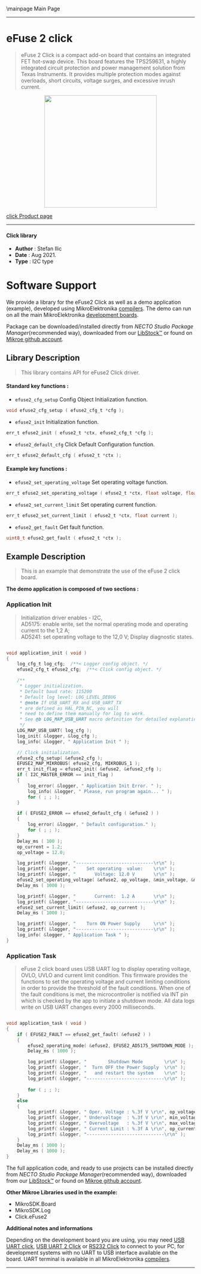 \mainpage Main Page

---
# eFuse 2 click

> eFuse 2 Click is a compact add-on board that contains an integrated FET hot-swap device. This board features the TPS259631, a highly integrated circuit protection and power management solution from Texas Instruments. It provides multiple protection modes against overloads, short circuits, voltage surges, and excessive inrush current.

<p align="center">
  <img src="https://download.mikroe.com/images/click_for_ide/efuse2_click.png" height=300px>
</p>

[click Product page](https://www.mikroe.com/efuse-2-click)

---


#### Click library

- **Author**        : Stefan Ilic
- **Date**          : Aug 2021.
- **Type**          : I2C type


# Software Support

We provide a library for the eFuse2 Click
as well as a demo application (example), developed using MikroElektronika
[compilers](https://www.mikroe.com/necto-studio).
The demo can run on all the main MikroElektronika [development boards](https://www.mikroe.com/development-boards).

Package can be downloaded/installed directly from *NECTO Studio Package Manager*(recommended way), downloaded from our [LibStock&trade;](https://libstock.mikroe.com) or found on [Mikroe github account](https://github.com/MikroElektronika/mikrosdk_click_v2/tree/master/clicks).

## Library Description

> This library contains API for eFuse2 Click driver.

#### Standard key functions :

- `efuse2_cfg_setup` Config Object Initialization function.
```c
void efuse2_cfg_setup ( efuse2_cfg_t *cfg );
```

- `efuse2_init` Initialization function.
```c
err_t efuse2_init ( efuse2_t *ctx, efuse2_cfg_t *cfg );
```

- `efuse2_default_cfg` Click Default Configuration function.
```c
err_t efuse2_default_cfg ( efuse2_t *ctx );
```

#### Example key functions :

- `efuse2_set_operating_voltage` Set operating voltage function.
```c
err_t efuse2_set_operating_voltage ( efuse2_t *ctx, float voltage, float *min_voltage, float *max_voltage );
```

- `efuse2_set_current_limit` Set operating current function.
```c
err_t efuse2_set_current_limit ( efuse2_t *ctx, float current );
```

- `efuse2_get_fault` Get fault function.
```c
uint8_t efuse2_get_fault ( efuse2_t *ctx );
```

## Example Description

> This is an example that demonstrate the use of the eFuse 2 click board.

**The demo application is composed of two sections :**

### Application Init

> Initialization driver enables - I2C,  
> AD5175: enable write, set the normal operating mode and operating  current to the 1,2 A;  
> AD5241: set operating voltage to the 12,0 V; 
> Display diagnostic states.

```c

void application_init ( void ) 
{
    log_cfg_t log_cfg;  /**< Logger config object. */
    efuse2_cfg_t efuse2_cfg;  /**< Click config object. */

    /** 
     * Logger initialization.
     * Default baud rate: 115200
     * Default log level: LOG_LEVEL_DEBUG
     * @note If USB_UART_RX and USB_UART_TX 
     * are defined as HAL_PIN_NC, you will 
     * need to define them manually for log to work. 
     * See @b LOG_MAP_USB_UART macro definition for detailed explanation.
     */
    LOG_MAP_USB_UART( log_cfg );
    log_init( &logger, &log_cfg );
    log_info( &logger, " Application Init " );

    // Click initialization.
    efuse2_cfg_setup( &efuse2_cfg );
    EFUSE2_MAP_MIKROBUS( efuse2_cfg, MIKROBUS_1 );
    err_t init_flag = efuse2_init( &efuse2, &efuse2_cfg );
    if ( I2C_MASTER_ERROR == init_flag ) 
    {
        log_error( &logger, " Application Init Error. " );
        log_info( &logger, " Please, run program again... " );
        for ( ; ; );
    }

    if ( EFUSE2_ERROR == efuse2_default_cfg ( &efuse2 ) )
    {
        log_error( &logger, " Default configuration." );
        for ( ; ; );
    }
    Delay_ms ( 100 );
    op_current = 1.2;
    op_voltage = 12.0;

    log_printf( &logger, "-----------------------------\r\n" );
    log_printf( &logger, "    Set operating  value:    \r\n" );
    log_printf( &logger, "       Voltage: 12.0 V       \r\n" );
    efuse2_set_operating_voltage( &efuse2, op_voltage, &min_voltage, &max_voltage );
    Delay_ms ( 1000 );

    log_printf( &logger, "       Current:  1.2 A       \r\n" );
    log_printf( &logger, "-----------------------------\r\n" );
    efuse2_set_current_limit( &efuse2, op_current );
    Delay_ms ( 1000 );

    log_printf( &logger, "    Turn ON Power Supply     \r\n" );
    log_printf( &logger, "-----------------------------\r\n" );
    log_info( &logger, " Application Task " );
}

```

### Application Task

> eFuse 2 click board uses USB UART log to display operating voltage, OVLO, UVLO and current limit condition. This firmware provides the functions to set the operating voltage and current limiting conditions in order to provide the threshold of the fault conditions.
> When one of the fault conditions is met, the microcontroller is notified via INT pin which is checked by the app to initiate a shutdown mode. All data logs write on USB UART changes every 2000 milliseconds.

```c

void application_task ( void ) 
{
    if ( EFUSE2_FAULT == efuse2_get_fault( &efuse2 ) ) 
    {
        efuse2_operating_mode( &efuse2, EFUSE2_AD5175_SHUTDOWN_MODE );
        Delay_ms ( 1000 );

        log_printf( &logger, "        Shutdown Mode        \r\n" );
        log_printf( &logger, "  Turn OFF the Power Supply  \r\n" );
        log_printf( &logger, "   and restart the system    \r\n" );
        log_printf( &logger, "-----------------------------\r\n" );
        
        for ( ; ; );
    }
    else
    {
        log_printf( &logger, " Oper. Voltage : %.3f V \r\n", op_voltage );
        log_printf( &logger, " Undervoltage  : %.3f V \r\n", min_voltage );
        log_printf( &logger, " Overvoltage   : %.3f V \r\n", max_voltage );
        log_printf( &logger, " Current Limit : %.3f A \r\n", op_current );
        log_printf( &logger, "-----------------------------\r\n" );
    }
    Delay_ms ( 1000 );
    Delay_ms ( 1000 );
}

```


The full application code, and ready to use projects can be installed directly from *NECTO Studio Package Manager*(recommended way), downloaded from our [LibStock&trade;](https://libstock.mikroe.com) or found on [Mikroe github account](https://github.com/MikroElektronika/mikrosdk_click_v2/tree/master/clicks).

**Other Mikroe Libraries used in the example:**

- MikroSDK.Board
- MikroSDK.Log
- Click.eFuse2

**Additional notes and informations**

Depending on the development board you are using, you may need
[USB UART click](https://www.mikroe.com/usb-uart-click),
[USB UART 2 Click](https://www.mikroe.com/usb-uart-2-click) or
[RS232 Click](https://www.mikroe.com/rs232-click) to connect to your PC, for
development systems with no UART to USB interface available on the board. UART
terminal is available in all MikroElektronika
[compilers](https://shop.mikroe.com/compilers).

---
